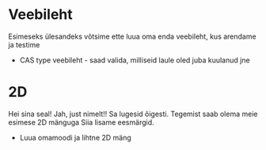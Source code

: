 # Veebileht

Esimeseks ülesandeks võtsime ette luua oma enda veebileht, kus arendame ja testime
* CAS type veebileht - saad valida, milliseid laule oled juba kuulanud jne

# 2D

Hei sina seal! Jah, just nimelt!! Sa lugesid õigesti. Tegemist saab olema meie esimese 2D mänguga Siia lisame eesmärgid.

* Luua omamoodi ja lihtne 2D mäng

<!--

**Here are some ideas to get you started:**

🙋‍♀️ A short introduction - what is your organization all about?
🌈 Contribution guidelines - how can the community get involved?
👩‍💻 Useful resources - where can the community find your docs? Is there anything else the community should know?
🍿 Fun facts - what does your team eat for breakfast?
🧙 Remember, you can do mighty things with the power of [Markdown](https://docs.github.com/github/writing-on-github/getting-started-with-writing-and-formatting-on-github/basic-writing-and-formatting-syntax)
-->
